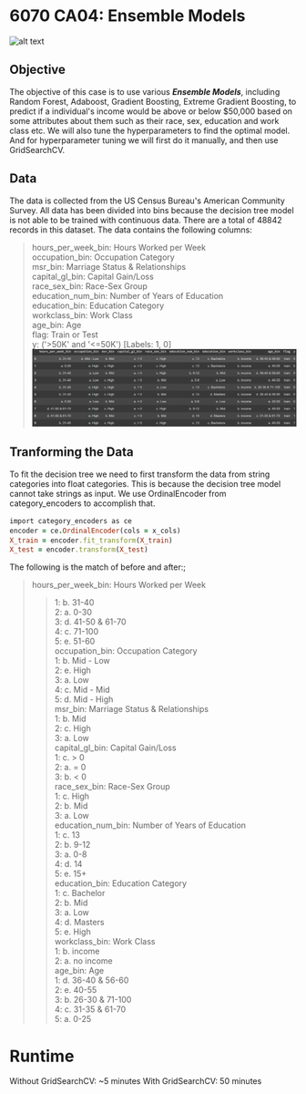 # 6070 CA04: Ensemble Models

![alt text](Ensemble.jpg)

## Objective
The objective of this case is to use various ***Ensemble Models***, including Random Forest, Adaboost, Gradient Boosting, Extreme Gradient Boosting, to predict if a individual's income would be above or below $50,000 based on some attributes about them such as their race, sex, education and work class etc. We will also tune the hyperparameters to find the optimal model. And for hyperparameter tuning we will first do it manually, and then use GridSearchCV. 

## Data
The data is collected from the US Census Bureau's American Community Survey. All data has been divided into bins because the decision tree model is not able to be trained with continuous data. There are a total of 48842 records in this dataset.
The data contains the following columns:
>hours_per_week_bin: Hours Worked per Week  <br>
>occupation_bin: Occupation Category <br>
>msr_bin:	Marriage Status & Relationships      <br>
>capital_gl_bin:  Capital Gain/Loss	      <br>
>race_sex_bin: Race-Sex Group	      <br>
>education_num_bin: Number of Years of Education	      <br>
>education_bin: Education Category  	      <br>
>workclass_bin: Work Class	      <br>
>age_bin: Age	      <br>
>flag: Train or Test	      <br>
>y: ('>50K' and '<=50K') [Labels: 1, 0]
![alt text](data.png)

## Tranforming the Data
To fit the decision tree we need to first transform the data from string categories into float categories. This is because the decision tree model cannot take strings as input. We use OrdinalEncoder from category_encoders to accomplish that. 
```ruby
import category_encoders as ce
encoder = ce.OrdinalEncoder(cols = x_cols)
X_train = encoder.fit_transform(X_train)
X_test = encoder.transform(X_test)
```
The following is the match of before and after:;
>hours_per_week_bin: Hours Worked per Week  <br>
>> 1: b. 31-40 <br>
>> 2: a. 0-30 <br>
>> 3: d. 41-50 & 61-70 <br>
>> 4: c. 71-100 <br>
>> 5: e. 51-60 <br>
>occupation_bin: Occupation Category <br>
>> 1: b. Mid - Low <br>
>> 2: e. High <br>
>> 3: a. Low <br>
>> 4: c. Mid - Mid <br>
>> 5: d. Mid - High <br>
>msr_bin:	Marriage Status & Relationships      <br>
>> 1: b. Mid <br>
>> 2: c. High <br>
>> 3: a. Low <br>
>capital_gl_bin:  Capital Gain/Loss	      <br>
>> 1: c. > 0 <br>
>> 2: a. = 0 <br>
>> 3: b. < 0 <br>
>race_sex_bin: Race-Sex Group	      <br>
>> 1: c. High <br>
>> 2: b. Mid <br>
>> 3: a. Low <br>
>education_num_bin: Number of Years of Education	      <br>
>> 1: c. 13 <br>
>> 2: b. 9-12 <br>
>> 3: a. 0-8 <br>
>> 4: d. 14 <br>
>> 5: e. 15+ <br>
>education_bin: Education Category <br>
>> 1: c. Bachelor <br>
>> 2: b. Mid <br>
>> 3: a. Low <br>
>> 4: d. Masters <br>
>> 5: e. High  	       <br>
>workclass_bin: Work Class	      <br>
>> 1: b. income <br>
>> 2: a. no income <br>
>age_bin: Age	      <br>
>> 1: d. 36-40 & 56-60 <br>
>> 2: e. 40-55 <br>
>> 3: b. 26-30 & 71-100 <br>
>> 4: c. 31-35 & 61-70 <br>
>> 5: a. 0-25 <br>


# Runtime
Without GridSearchCV: ~5 minutes
With GridSearchCV: 50 minutes
